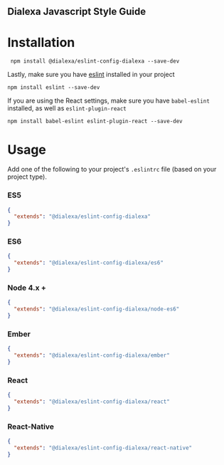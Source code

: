 Dialexa Javascript Style Guide
---

# Installation

```
 npm install @dialexa/eslint-config-dialexa --save-dev
```

Lastly, make sure you have [eslint](http://eslint.org) installed in your project

```
npm install eslint --save-dev
```

If you are using the React settings, make sure you have `babel-eslint` installed, as well as `eslint-plugin-react`

```
npm install babel-eslint eslint-plugin-react --save-dev
```

# Usage

Add one of the following to your project's `.eslintrc` file (based on your project type).

### ES5

```json
{
  "extends": "@dialexa/eslint-config-dialexa"
}
```

### ES6

```json
{
  "extends": "@dialexa/eslint-config-dialexa/es6"
}
```

### Node 4.x +

```json
{
  "extends": "@dialexa/eslint-config-dialexa/node-es6"
}
```

### Ember
```json
{
  "extends": "@dialexa/eslint-config-dialexa/ember"
}
```

### React
```json
{
  "extends": "@dialexa/eslint-config-dialexa/react"
}
```

### React-Native
```json
{
  "extends": "@dialexa/eslint-config-dialexa/react-native"
}
```
